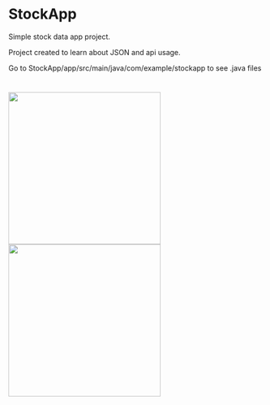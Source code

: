 # StockApp
Simple stock data app project. 

Project created to learn about JSON and api usage.

Go to StockApp/app/src/main/java/com/example/stockapp to see .java files


#


<img src="https://user-images.githubusercontent.com/57632434/166091552-1146e278-b223-4281-a9a6-b5142996a0b1.png" width="300">
<img src="https://user-images.githubusercontent.com/57632434/166091558-43e96ec1-823b-46a5-a685-f7c15a91531c.png" width="300">
